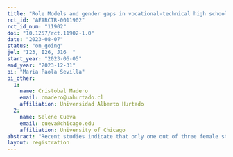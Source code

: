 ```yaml
---
title: "Role Models and gender gaps in vocational-technical high schools in Chile."
rct_id: "AEARCTR-0011902"
rct_id_num: "11902"
doi: "10.1257/rct.11902-1.0"
date: "2023-08-07"
status: "on_going"
jel: "I23, I26, J16  "
start_year: "2023-06-05"
end_year: "2023-12-31"
pi: "Maria Paola Sevilla"
pi_other:
  1:
    name: Cristobal Madero
    email: cmadero@uahurtado.cl
    affiliation: Universidad Alberto Hurtado
  2:
    name: Selene Cueva
    email: cueva@chicago.edu
    affiliation: University of Chicago
abstract: "Recent studies indicate that only one out of three female students persists in their chosen field when it is historically dominated by males, whereas male students persist at a rate of 70%. This research project uses an experimental approach to study the effects of incorporating female role models (role-model) in delivering information on educational and occupational alternatives related to Industrial Maintenance and Automation 4.0 among female students in vocational-technical high schools in Chile (EMTP by its acronym in Spanish) in the context of a middle-income country.  The experiment involves a short-term intervention where male and female students from Electrical, Electronics, Industrial Mechanics, Automotive Mechanics, and Programming specializations in 80 EMTP institutions are introduced to the labor context, qualifications, and occupational profiles of the multisector of Industrial Maintenance and Automation 4.0. Furthermore, the students receive guidance on the associated educational and occupational pathways. In the “treatment” institutions, the information and guidance will include life stories of three female professionals who have built their educational and occupational careers from EMTP to the Industrial Maintenance and Automation 4.0 multisector. In the remaining “control" institutions, neutral gender-oriented information and guidance will be provided. We will study the effects of the exposure to role-models through video on educational aspirations and mechanisms such as gender stereotypes on women in EMTP careers."
layout: registration
---
```


